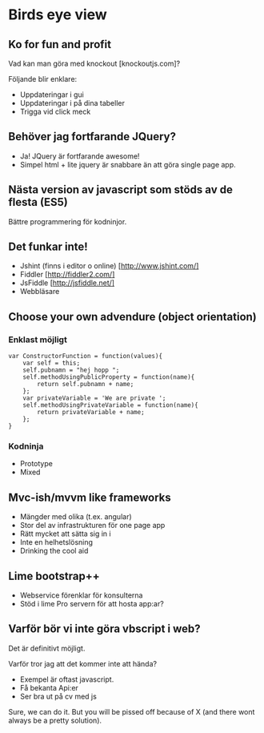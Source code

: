 # Birds eye view

## Ko for fun and profit

Vad kan man göra med knockout [knockoutjs.com]?

Följande blir enklare:
- Uppdateringar i gui
- Uppdateringar i på dina tabeller
- Trigga vid click meck

## Behöver jag fortfarande JQuery?

- Ja! JQuery är fortfarande awesome! 
- Simpel html + lite jquery är snabbare än att göra single page app.

## Nästa version av javascript som stöds av de flesta (ES5)

Bättre programmering för kodninjor.

## Det funkar inte!

- Jshint (finns i editor o online) [http://www.jshint.com/]
- Fiddler [http://fiddler2.com/]
- JsFiddle [http://jsfiddle.net/]
- Webbläsare

## Choose your own advendure (object orientation)

### Enklast möjligt

    var ConstructorFunction = function(values){
        var self = this;
        self.pubnamn = "hej hopp ";
        self.methodUsingPublicProperty = function(name){
            return self.pubnamn + name;
        };
        var privateVariable = 'We are private ';
        self.methodUsingPrivateVariable = function(name){
            return privateVariable + name;
        };
    }

### Kodninja

- Prototype
- Mixed

## Mvc-ish/mvvm like frameworks

- Mängder med olika (t.ex. angular)
- Stor del av infrastrukturen för one page app
- Rätt mycket att sätta sig in i
- Inte en helhetslösning
- Drinking the cool aid

## Lime bootstrap++

- Webservice förenklar för konsulterna
- Stöd i lime Pro servern för att hosta app:ar?

## Varför bör vi inte göra vbscript i web?

Det är definitivt möjligt.

Varför tror jag att det kommer inte att hända?

- Exempel är oftast javascript.
- Få bekanta Api:er
- Ser bra ut på cv med js

Sure, we can do it. But you will be pissed off because of X (and there wont always be a pretty solution). 


